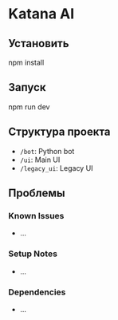 # Katana AI

## Установить

npm install

## Запуск

npm run dev

## Структура проекта

- `/bot`: Python bot
- `/ui`: Main UI
- `/legacy_ui`: Legacy UI

## Проблемы

### Known Issues

- ...

### Setup Notes

- ...

### Dependencies

- ...
